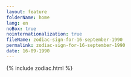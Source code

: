 ```yaml
---
layout: feature
folderName: home
lang: en
noBox: true
nointernationalization: true
fileName: zodiac-sign-for-16-september-1990
permalink: zodiac-sign-for-16-september-1990
date: 16-09-1990
---
```

{% include zodiac.html %}
